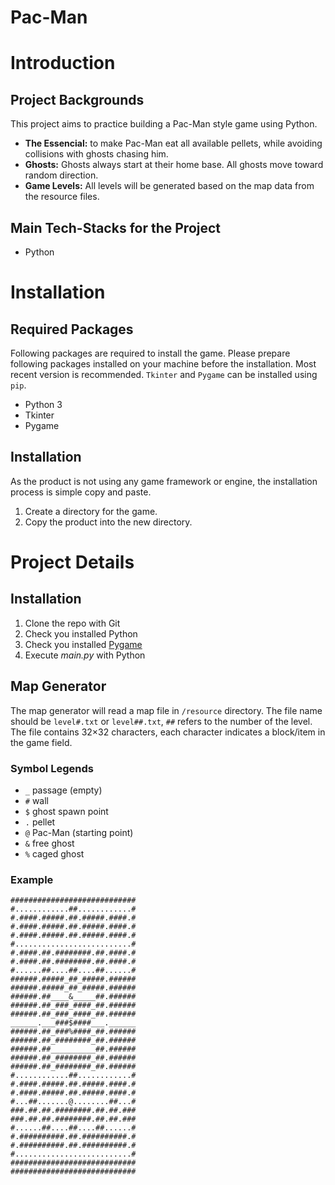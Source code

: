 # Pac-Man

# Introduction

## Project Backgrounds
This project aims to practice building a Pac-Man style game using Python.

* **The Essencial:** to make Pac-Man eat all available pellets, while avoiding collisions with ghosts chasing him.
* **Ghosts:** Ghosts always start at their home base. All ghosts move toward random direction. 
* **Game Levels:** All levels will be generated based on the map data from the resource files.


## Main Tech-Stacks for the Project
* Python


# Installation

## Required Packages
Following packages are required to install the game. Please prepare following packages installed on your machine before the installation. Most recent version is recommended. `Tkinter` and `Pygame` can be installed using `pip`.

* Python 3
* Tkinter
* Pygame

## Installation
As the product is not using any game framework or engine, the installation process is simple copy and paste.

1. Create a directory for the game.
2. Copy the product into the new directory.


# Project Details

## Installation

1. Clone the repo with Git
2. Check you installed Python
3. Check you installed [Pygame](https://www.pygame.org "Pygame Link")
4. Execute *main.py* with Python


## Map Generator

The map generator will read a map file in `/resource` directory. The file name should be `level#.txt` or `level##.txt`, `##` refers to the number of the level. The file contains 32×32 characters, each character indicates a block/item in the game field.


### Symbol Legends

* `_` passage (empty)
* `#` wall
* `$` ghost spawn point
* `.` pellet
* `@` Pac-Man (starting point)
* `&` free ghost
* `%` caged ghost


### Example

```
############################
#............##............#
#.####.#####.##.#####.####.#
#.####.#####.##.#####.####.#
#.####.#####.##.#####.####.#
#..........................#
#.####.##.########.##.####.#
#.####.##.########.##.####.#
#......##....##....##......#
######.#####_##_#####.######
######.#####_##_#####.######
######.##____&_____##.######
######.##_###_####_##.######
######.##_###_####_##.######
______.___###$####___.______
######.##_###%####_##.######
######.##_########_##.######
######.##__________##.######
######.##_########_##.######
######.##_########_##.######
#............##............#
#.####.#####.##.#####.####.#
#.####.#####.##.#####.####.#
#...##.......@........##...#
###.##.##.########.##.##.###
###.##.##.########.##.##.###
#......##....##....##......#
#.##########.##.##########.#
#.##########.##.##########.#
#..........................#
############################
############################
```